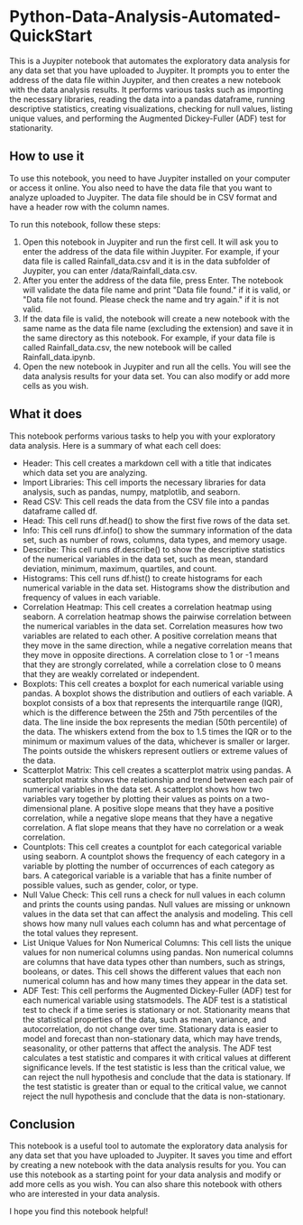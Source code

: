 # Python-Data-Analysis-Automated-QuickStart

This is a Juypiter notebook that automates the exploratory data analysis for any data set that you have uploaded to Juypiter. It prompts you to enter the address of the data file within Juypiter, and then creates a new notebook with the data analysis results. It performs various tasks such as importing the necessary libraries, reading the data into a pandas dataframe, running descriptive statistics, creating visualizations, checking for null values, listing unique values, and performing the Augmented Dickey-Fuller (ADF) test for stationarity.

## How to use it

To use this notebook, you need to have Juypiter installed on your computer or access it online. You also need to have the data file that you want to analyze uploaded to Juypiter. The data file should be in CSV format and have a header row with the column names.

To run this notebook, follow these steps:

1. Open this notebook in Juypiter and run the first cell. It will ask you to enter the address of the data file within Juypiter. For example, if your data file is called Rainfall_data.csv and it is in the data subfolder of Juypiter, you can enter /data/Rainfall_data.csv.
2. After you enter the address of the data file, press Enter. The notebook will validate the data file name and print "Data file found." if it is valid, or "Data file not found. Please check the name and try again." if it is not valid.
3. If the data file is valid, the notebook will create a new notebook with the same name as the data file name (excluding the extension) and save it in the same directory as this notebook. For example, if your data file is called Rainfall_data.csv, the new notebook will be called Rainfall_data.ipynb.
4. Open the new notebook in Juypiter and run all the cells. You will see the data analysis results for your data set. You can also modify or add more cells as you wish.

## What it does

This notebook performs various tasks to help you with your exploratory data analysis. Here is a summary of what each cell does:

- Header: This cell creates a markdown cell with a title that indicates which data set you are analyzing.
- Import Libraries: This cell imports the necessary libraries for data analysis, such as pandas, numpy, matplotlib, and seaborn.
- Read CSV: This cell reads the data from the CSV file into a pandas dataframe called df.
- Head: This cell runs df.head() to show the first five rows of the data set.
- Info: This cell runs df.info() to show the summary information of the data set, such as number of rows, columns, data types, and memory usage.
- Describe: This cell runs df.describe() to show the descriptive statistics of the numerical variables in the data set, such as mean, standard deviation, minimum, maximum, quartiles, and count.
- Histograms: This cell runs df.hist() to create histograms for each numerical variable in the data set. Histograms show the distribution and frequency of values in each variable.
- Correlation Heatmap: This cell creates a correlation heatmap using seaborn. A correlation heatmap shows the pairwise correlation between the numerical variables in the data set. Correlation measures how two variables are related to each other. A positive correlation means that they move in the same direction, while a negative correlation means that they move in opposite directions. A correlation close to 1 or -1 means that they are strongly correlated, while a correlation close to 0 means that they are weakly correlated or independent.
- Boxplots: This cell creates a boxplot for each numerical variable using pandas. A boxplot shows the distribution and outliers of each variable. A boxplot consists of a box that represents the interquartile range (IQR), which is the difference between the 25th and 75th percentiles of the data. The line inside the box represents the median (50th percentile) of the data. The whiskers extend from
the box to 1.5 times the IQR or to the minimum or maximum values of
the data, whichever is smaller or larger. The points outside
the whiskers represent outliers or extreme values of
the data.
- Scatterplot Matrix: This cell creates a scatterplot matrix using pandas. A scatterplot matrix shows
the relationship and trend between each pair of numerical variables in
the data set. A scatterplot shows how two variables vary together by
plotting their values as points on a two-dimensional plane. A positive
slope means that they have a positive correlation,
while a negative slope means that they have a negative correlation. A
flat slope means that they have no correlation or a weak correlation.
- Countplots: This cell creates a countplot for each categorical variable using seaborn. A countplot shows the frequency of each category in a variable by plotting the number of occurrences of each category as bars. A categorical variable is a variable that has a finite number of possible values, such as gender, color, or type.
- Null Value Check: This cell runs a check for null values in each column and prints the counts using pandas. Null values are missing or unknown values in the data set that can affect the analysis and modeling. This cell shows how many null values each column has and what percentage of the total values they represent.
- List Unique Values for Non Numerical Columns: This cell lists the unique values for non numerical columns using pandas. Non numerical columns are columns that have data types other than numbers, such as strings, booleans, or dates. This cell shows the different values that each non numerical column has and how many times they appear in the data set.
- ADF Test: This cell performs the Augmented Dickey-Fuller (ADF) test for each numerical variable using statsmodels. The ADF test is a statistical test to check if a time series is stationary or not. Stationarity means that the statistical properties of the data, such as mean, variance, and autocorrelation, do not change over time. Stationary data is easier to model and forecast than non-stationary data, which may have trends, seasonality, or other patterns that affect the analysis. The ADF test calculates a test statistic and compares it with critical values at different significance levels. If the test statistic is less than the critical value, we can reject the null hypothesis and conclude that the data is stationary. If the test statistic is greater than or equal to the critical value, we cannot reject the null hypothesis and conclude that the data is non-stationary.

## Conclusion

This notebook is a useful tool to automate the exploratory data analysis for any data set that you have uploaded to Juypiter. It saves you time and effort by creating a new notebook with the data analysis results for you. You can use this notebook as a starting point for your data analysis and modify or add more cells as you wish. You can also share this notebook with others who are interested in your data analysis.

I hope you find this notebook helpful!

